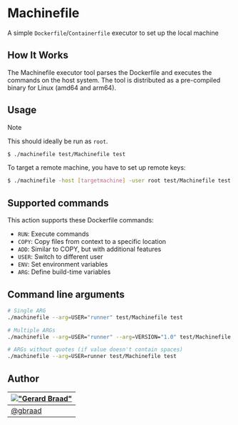 Machinefile
===========

A simple `Dockerfile`/`Containerfile` executor to set up the local machine


## How It Works

The Machinefile executor tool parses the Dockerfile and executes the commands on the host system. The tool is distributed as a pre-compiled binary for Linux (amd64 and arm64).


## Usage

> [!NOTE]
> This should ideally be run as `root`.

```bash
$ ./machinefile test/Machinefile test
```

To target a remote machine, you have to set up remote keys:

```bash
$ ./machinefile -host [targetmachine] -user root test/Machinefile test
```


## Supported commands

This action supports these Dockerfile commands:

  - `RUN`: Execute commands
  - `COPY`: Copy files from context to a specific location
  - `ADD`: Similar to COPY, but with additional features
  - `USER`: Switch to different user
  - `ENV`: Set environment variables
  - `ARG`: Define build-time variables


## Command line arguments

```bash
# Single ARG
./machinefile --arg=USER="runner" test/Machinefile test

# Multiple ARGs
./machinefile --arg=USER="runner" --arg=VERSION="1.0" test/Machinefile test

# ARGs without quotes (if value doesn't contain spaces)
./machinefile --arg=USER=runner test/Machinefile test
```


## Author

| [!["Gerard Braad"](http://gravatar.com/avatar/e466994eea3c2a1672564e45aca844d0.png?s=60)](http://gbraad.nl "Gerard Braad <me@gbraad.nl>") |
|---|
| [@gbraad](https://gbraad.nl/social) |

